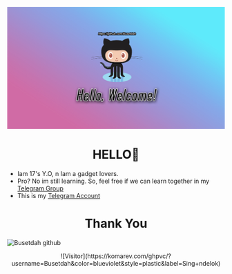 ![logo](https://github.com/Busetdah/Busetdah/raw/master/Buset.jpg)
# <div align="center">HELLO👋</div>

* Iam 17's Y.O, n Iam a gadget lovers.
* Pro? No im still learning. So, feel free if we can learn together in my <a href="https://t.me/ThisIsGroup1">Telegram Group</a>
* This is my <a href="https://t.me/ThisIsTag">Telegram Account</a>

# <div align="center">Thank You</div>
![Busetdah github](https://github-readme-stats.vercel.app/api?username=Busetdah&show_icons=true&hide_border=false)

<div align="center">
![Visitor](https://komarev.com/ghpvc/?username=Busetdah&color=blueviolet&style=plastic&label=Sing+ndelok)
</div>
